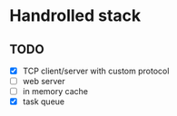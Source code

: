 # Handrolled stack

## TODO
- [x] TCP client/server with custom protocol
- [ ] web server
- [ ] in memory cache
- [x] task queue
